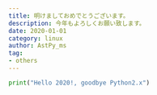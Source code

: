 ```yaml
---
title: 明けましておめでとうございます。
description: 今年もよろしくお願い致します。
date: 2020-01-01
category: linux
author: AstPy_ms
tag:
- others
---
```


```python
print("Hello 2020!, goodbye Python2.x")
```

